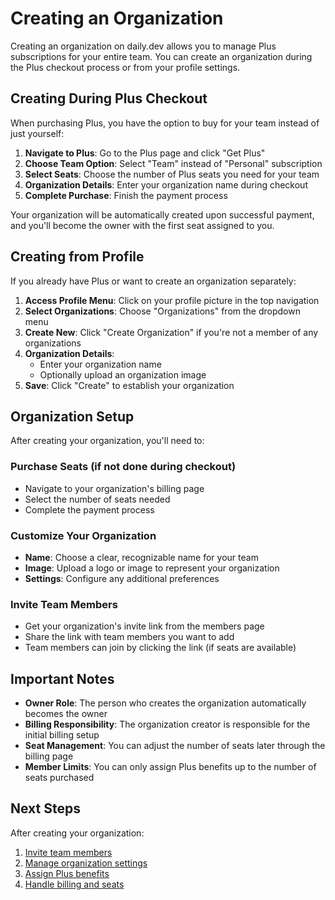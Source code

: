 # Creating an Organization

Creating an organization on daily.dev allows you to manage Plus subscriptions for your entire team. You can create an organization during the Plus checkout process or from your profile settings.

## Creating During Plus Checkout

When purchasing Plus, you have the option to buy for your team instead of just yourself:

1. **Navigate to Plus**: Go to the Plus page and click "Get Plus"
2. **Choose Team Option**: Select "Team" instead of "Personal" subscription
3. **Select Seats**: Choose the number of Plus seats you need for your team
4. **Organization Details**: Enter your organization name during checkout
5. **Complete Purchase**: Finish the payment process

Your organization will be automatically created upon successful payment, and you'll become the owner with the first seat assigned to you.

## Creating from Profile

If you already have Plus or want to create an organization separately:

1. **Access Profile Menu**: Click on your profile picture in the top navigation
2. **Select Organizations**: Choose "Organizations" from the dropdown menu
3. **Create New**: Click "Create Organization" if you're not a member of any organizations
4. **Organization Details**: 
   - Enter your organization name
   - Optionally upload an organization image
5. **Save**: Click "Create" to establish your organization

## Organization Setup

After creating your organization, you'll need to:

### Purchase Seats (if not done during checkout)
- Navigate to your organization's billing page
- Select the number of seats needed
- Complete the payment process

### Customize Your Organization
- **Name**: Choose a clear, recognizable name for your team
- **Image**: Upload a logo or image to represent your organization
- **Settings**: Configure any additional preferences

### Invite Team Members
- Get your organization's invite link from the members page
- Share the link with team members you want to add
- Team members can join by clicking the link (if seats are available)

## Important Notes

- **Owner Role**: The person who creates the organization automatically becomes the owner
- **Billing Responsibility**: The organization creator is responsible for the initial billing setup
- **Seat Management**: You can adjust the number of seats later through the billing page
- **Member Limits**: You can only assign Plus benefits up to the number of seats purchased

## Next Steps

After creating your organization:

1. [Invite team members](inviting-members.md)
2. [Manage organization settings](managing-organization.md)
3. [Assign Plus benefits](managing-members.md)
4. [Handle billing and seats](billing-management.md)